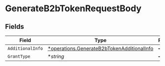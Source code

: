 # GenerateB2bTokenRequestBody


## Fields

| Field                                                                                                          | Type                                                                                                           | Required                                                                                                       | Description                                                                                                    | Example                                                                                                        |
| -------------------------------------------------------------------------------------------------------------- | -------------------------------------------------------------------------------------------------------------- | -------------------------------------------------------------------------------------------------------------- | -------------------------------------------------------------------------------------------------------------- | -------------------------------------------------------------------------------------------------------------- |
| `AdditionalInfo`                                                                                               | [*operations.GenerateB2bTokenAdditionalInfo](../../../pkg/models/operations/generateb2btokenadditionalinfo.md) | :heavy_minus_sign:                                                                                             | N/A                                                                                                            |                                                                                                                |
| `GrantType`                                                                                                    | **string*                                                                                                      | :heavy_minus_sign:                                                                                             | N/A                                                                                                            | client_credentials                                                                                             |